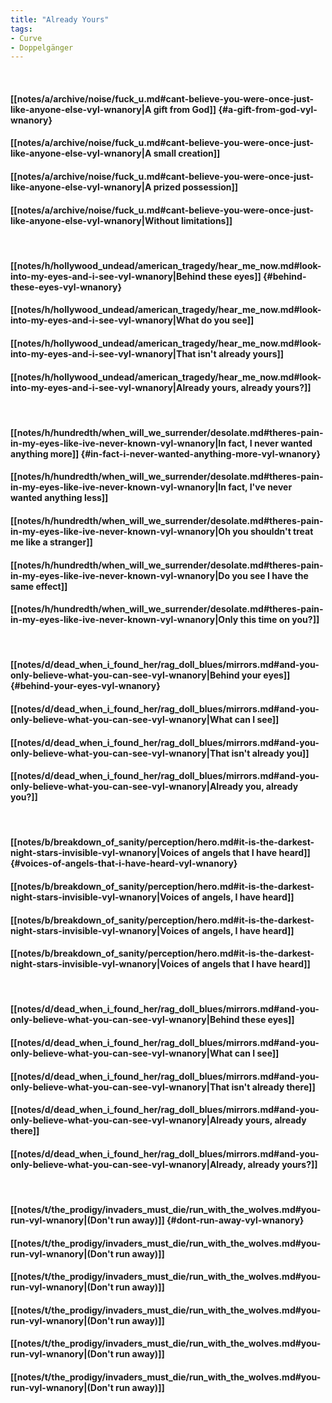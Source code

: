```yaml
---
title: "Already Yours"
tags:
- Curve
- Doppelgänger
---
```

&nbsp;
#### [[notes/a/archive/noise/fuck_u.md#cant-believe-you-were-once-just-like-anyone-else-vyl-wnanory|A gift from God]] {#a-gift-from-god-vyl-wnanory}
#### [[notes/a/archive/noise/fuck_u.md#cant-believe-you-were-once-just-like-anyone-else-vyl-wnanory|A small creation]]
#### [[notes/a/archive/noise/fuck_u.md#cant-believe-you-were-once-just-like-anyone-else-vyl-wnanory|A prized possession]]
#### [[notes/a/archive/noise/fuck_u.md#cant-believe-you-were-once-just-like-anyone-else-vyl-wnanory|Without limitations]]
&nbsp;
#### [[notes/h/hollywood_undead/american_tragedy/hear_me_now.md#look-into-my-eyes-and-i-see-vyl-wnanory|Behind these eyes]] {#behind-these-eyes-vyl-wnanory}
#### [[notes/h/hollywood_undead/american_tragedy/hear_me_now.md#look-into-my-eyes-and-i-see-vyl-wnanory|What do you see]]
#### [[notes/h/hollywood_undead/american_tragedy/hear_me_now.md#look-into-my-eyes-and-i-see-vyl-wnanory|That isn't already yours]]
#### [[notes/h/hollywood_undead/american_tragedy/hear_me_now.md#look-into-my-eyes-and-i-see-vyl-wnanory|Already yours, already yours?]]
&nbsp;
#### [[notes/h/hundredth/when_will_we_surrender/desolate.md#theres-pain-in-my-eyes-like-ive-never-known-vyl-wnanory|In fact, I never wanted anything more]] {#in-fact-i-never-wanted-anything-more-vyl-wnanory}
#### [[notes/h/hundredth/when_will_we_surrender/desolate.md#theres-pain-in-my-eyes-like-ive-never-known-vyl-wnanory|In fact, I've never wanted anything less]]
#### [[notes/h/hundredth/when_will_we_surrender/desolate.md#theres-pain-in-my-eyes-like-ive-never-known-vyl-wnanory|Oh you shouldn't treat me like a stranger]]
#### [[notes/h/hundredth/when_will_we_surrender/desolate.md#theres-pain-in-my-eyes-like-ive-never-known-vyl-wnanory|Do you see I have the same effect]]
#### [[notes/h/hundredth/when_will_we_surrender/desolate.md#theres-pain-in-my-eyes-like-ive-never-known-vyl-wnanory|Only this time on you?]]
&nbsp;
#### [[notes/d/dead_when_i_found_her/rag_doll_blues/mirrors.md#and-you-only-believe-what-you-can-see-vyl-wnanory|Behind your eyes]] {#behind-your-eyes-vyl-wnanory}
#### [[notes/d/dead_when_i_found_her/rag_doll_blues/mirrors.md#and-you-only-believe-what-you-can-see-vyl-wnanory|What can I see]]
#### [[notes/d/dead_when_i_found_her/rag_doll_blues/mirrors.md#and-you-only-believe-what-you-can-see-vyl-wnanory|That isn't already you]]
#### [[notes/d/dead_when_i_found_her/rag_doll_blues/mirrors.md#and-you-only-believe-what-you-can-see-vyl-wnanory|Already you, already you?]]
&nbsp;
#### [[notes/b/breakdown_of_sanity/perception/hero.md#it-is-the-darkest-night-stars-invisible-vyl-wnanory|Voices of angels that I have heard]] {#voices-of-angels-that-i-have-heard-vyl-wnanory}
#### [[notes/b/breakdown_of_sanity/perception/hero.md#it-is-the-darkest-night-stars-invisible-vyl-wnanory|Voices of angels, I have heard]]
#### [[notes/b/breakdown_of_sanity/perception/hero.md#it-is-the-darkest-night-stars-invisible-vyl-wnanory|Voices of angels, I have heard]]
#### [[notes/b/breakdown_of_sanity/perception/hero.md#it-is-the-darkest-night-stars-invisible-vyl-wnanory|Voices of angels that I have heard]]
&nbsp;
#### [[notes/d/dead_when_i_found_her/rag_doll_blues/mirrors.md#and-you-only-believe-what-you-can-see-vyl-wnanory|Behind these eyes]]
#### [[notes/d/dead_when_i_found_her/rag_doll_blues/mirrors.md#and-you-only-believe-what-you-can-see-vyl-wnanory|What can I see]]
#### [[notes/d/dead_when_i_found_her/rag_doll_blues/mirrors.md#and-you-only-believe-what-you-can-see-vyl-wnanory|That isn't already there]]
#### [[notes/d/dead_when_i_found_her/rag_doll_blues/mirrors.md#and-you-only-believe-what-you-can-see-vyl-wnanory|Already yours, already there]]
#### [[notes/d/dead_when_i_found_her/rag_doll_blues/mirrors.md#and-you-only-believe-what-you-can-see-vyl-wnanory|Already, already yours?]]
&nbsp;
#### [[notes/t/the_prodigy/invaders_must_die/run_with_the_wolves.md#you-run-vyl-wnanory|(Don't run away)]] {#dont-run-away-vyl-wnanory}
#### [[notes/t/the_prodigy/invaders_must_die/run_with_the_wolves.md#you-run-vyl-wnanory|(Don't run away)]]
#### [[notes/t/the_prodigy/invaders_must_die/run_with_the_wolves.md#you-run-vyl-wnanory|(Don't run away)]]
#### [[notes/t/the_prodigy/invaders_must_die/run_with_the_wolves.md#you-run-vyl-wnanory|(Don't run away)]]
#### [[notes/t/the_prodigy/invaders_must_die/run_with_the_wolves.md#you-run-vyl-wnanory|(Don't run away)]]
#### [[notes/t/the_prodigy/invaders_must_die/run_with_the_wolves.md#you-run-vyl-wnanory|(Don't run away)]]
